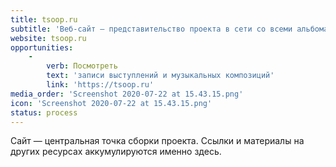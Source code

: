 ```yaml
---
title: tsoop.ru
subtitle: 'Веб-сайт — представительство проекта в сети со всеми альбомами, клипами и лайвами, собранными на одном ресурсе'
website: tsoop.ru
opportunities:
    -
        verb: Посмотреть
        text: 'записи выступлений и музыкальных композиций'
        link: 'https://tsoop.ru'
media_order: 'Screenshot 2020-07-22 at 15.43.15.png'
icon: 'Screenshot 2020-07-22 at 15.43.15.png'
status: process
---
```


Сайт — центральная точка сборки проекта. Ссылки и материалы на других ресурсах аккумулируются именно здесь.
